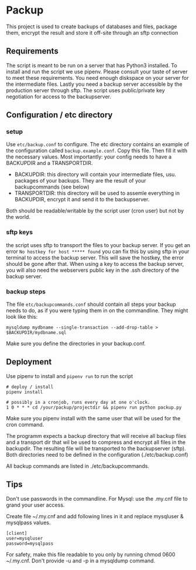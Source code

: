 # Packup
This project is used to create backups of databases and files, package them, encrypt the result and store it off-site through an sftp connection

## Requirements
The script is meant to be run on a server that has Python3 installed. To install and run the script we use pipenv. Please consult your taste of server to meet these requirements. You need enough diskspace on your server for the intermediate files. Lastly you need a backup server accessible by the production server through sftp. The script uses public/private key negotiation for access to the backupserver.


## Configuration / etc directory
### setup
Use `etc/backup.conf` to configure. The etc directory contains an example of the configuration called `backup.example.conf`. Copy this file. Then fill it with the necessary values.
Most importantly: your config needs to have a BACKUPDIR and a TRANSPORTDIR. 
- BACKUPDIR: this directory will contain your intermediate files, usu. packages of your backups. They are the result of your backupcommands (see below)
- TRANSPORTDIR: this directory will be used to assemle everything in BACKUPDIR, encrypt it and send it to the backupserver.

Both should be readable/writable by the script user (cron user) but not by the world.

### sftp keys
the script uses sftp to transport the files to your backup server. If you get an error `No hostkey for host ***** found` you can fix this by using sftp in your terminal to access the backup server. This will save the hostkey, the error should be gone after that. 
When using a key to access the backup server, you will also need the webservers public key in the .ssh directory of the backup server. 

### backup steps
The file `etc/backupcommands.conf` should contain all steps your backup needs to do, as if you were typing them in on the commandline. They might look like this: 
```commandline
mysqldump mydbname --single-transaction --add-drop-table > $BACKUPDIR/mydbname.sql
```
Make sure you define the directories in your backup.conf.
    
## Deployment
Use pipenv to install and `pipenv run` to run the script
```
# deploy / install
pipenv install

# possibly in a cronjob, runs every day at one o'clock.
1 0 * * * cd /your/packup/projectdir && pipenv run python packup.py
```
Make sure you pipenv install with the same user that will be used for the cron command.

The programm expects a backup directory that will receive all backup files and a transport dir that wil be used to compress and encrypt all files in the backupdir. The resulting file will be transported to the backupserver (sftp). Both directories need to be defined in the configuration (./etc/backup.conf)

All backup commands are listed in ./etc/backupcommands. 

## Tips
Don't use passwords in the commandline. For Mysql: use the .my.cnf file to grand your user access.

Create file ~/.my.cnf and add following lines in it and replace mysqluser & mysqlpass values.
```
[client]
user=mysqluser
password=mysqlpass
```
For safety, make this file readable to you only by running chmod 0600 ~/.my.cnf. Don't provide -u and -p in a mysqldump command.   
